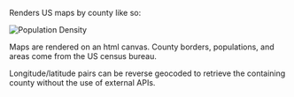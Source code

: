 Renders US maps by county like so:

![Population Density](http://i.imgur.com/GgQq5aR.png?1)

Maps are rendered on an html canvas. County borders, populations, and areas come from the US census bureau.

Longitude/latitude pairs can be reverse geocoded to retrieve the containing county without the use of external APIs.
